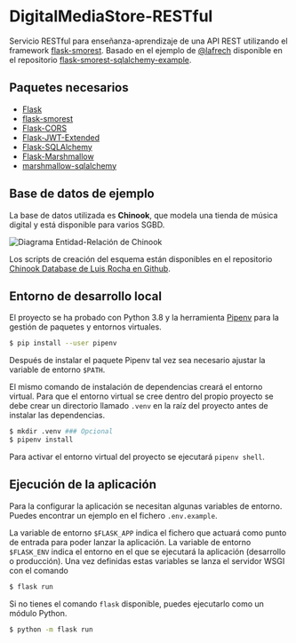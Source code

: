 # DigitalMediaStore-RESTful

Servicio RESTful para enseñanza-aprendizaje de una API REST utilizando el framework [flask-smorest](https://flask-smorest.readthedocs.io/en/latest/). Basado en el ejemplo de [@lafrech](https://github.com/lafrech) disponible en el repositorio [flask-smorest-sqlalchemy-example](https://github.com/lafrech/flask-smorest-sqlalchemy-example).

## Paquetes necesarios

- [Flask](https://flask.palletsprojects.com/)
- [flask-smorest](https://flask-smorest.readthedocs.io/)
- [Flask-CORS](https://flask-cors.readthedocs.io/)
- [Flask-JWT-Extended](https://flask-jwt-extended.readthedocs.io/)
- [Flask-SQLAlchemy](https://flask-sqlalchemy.palletsprojects.com/)
- [Flask-Marshmallow](https://flask-marshmallow.readthedocs.io/)
- [marshmallow-sqlalchemy](https://marshmallow-sqlalchemy.readthedocs.io/)

## Base de datos de ejemplo

La base de datos utilizada es **Chinook**, que modela una tienda de música digital y está disponible para varios SGBD.

![Diagrama Entidad-Relación de Chinook](sqlite-sample-database-diagram-color.jpg)

Los scripts de creación del esquema están disponibles en el repositorio [Chinook Database de Luis Rocha en Github](https://github.com/lerocha/chinook-database).

## Entorno de desarrollo local

El proyecto se ha probado con Python 3.8 y la herramienta [Pipenv](https://pipenv.pypa.io/en/latest/) para la gestión de paquetes y entornos virtuales.

```bash
$ pip install --user pipenv
```

Después de instalar el paquete Pipenv tal vez sea necesario ajustar la variable de entorno `$PATH`.

El mismo comando de instalación de dependencias creará el entorno virtual. Para que el entorno virtual se cree dentro del propio proyecto se debe crear un directorio llamado `.venv` en la raíz del proyecto antes de instalar las dependencias.

```bash
$ mkdir .venv ### Opcional
$ pipenv install
```

Para activar el entorno virtual del proyecto se ejecutará `pipenv shell`.

## Ejecución de la aplicación

Para la configurar la aplicación se necesitan algunas variables de entorno. Puedes encontrar un ejemplo en el fichero `.env.example`.

La variable de entorno `$FLASK_APP` indica el fichero que actuará como punto de entrada para poder lanzar la aplicación. La variable de entorno `$FLASK_ENV` indica el entorno en el que se ejecutará la aplicación (desarrollo o producción). Una vez definidas estas variables se lanza el servidor WSGI con el comando

```bash
$ flask run
```

Si no tienes el comando `flask` disponible, puedes ejecutarlo como un módulo Python.

```bash
$ python -m flask run
```
